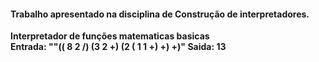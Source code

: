 <h4>Trabalho apresentado na disciplina de Construção de interpretadores.</h4>

<b>Interpretador de funções matematicas basicas
  <br>
  Entrada: ""(( 8 2 /) (3 2 +) (2 ( 1 1 +) +) +)"
  Saida: 13

